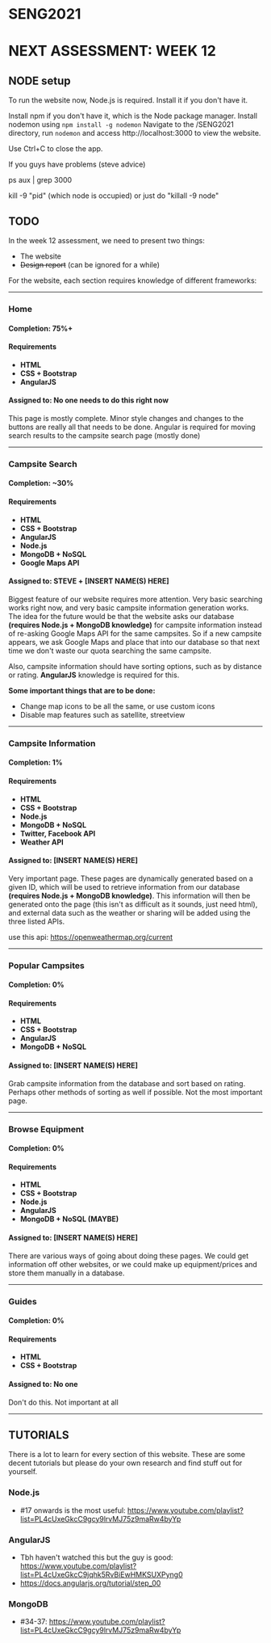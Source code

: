# SENG2021

# NEXT ASSESSMENT: WEEK 12

## NODE setup
To run the website now, Node.js is required. Install it if you don't have it.

Install npm if you don't have it, which is the Node package manager.
Install nodemon using `npm install -g nodemon`
Navigate to the /SENG2021 directory, run `nodemon` and access http://localhost:3000 to view the website.

Use Ctrl+C to close the app.

If you guys have problems (steve advice)

ps aux | grep 3000

kill -9 "pid" (which node is occupied) or just do "killall -9 node"

## TODO
In the week 12 assessment, we need to present two things:
* The website
* ~~Design report~~ (can be ignored for a while)

For the website, each section requires knowledge of different frameworks:

___

### Home
#### Completion: 75%+
#### Requirements
* **HTML**
* **CSS + Bootstrap**
* **AngularJS**

#### Assigned to: No one needs to do this right now

This page is mostly complete. Minor style changes and changes to the buttons are really all
that needs to be done. Angular is required for moving search results to the campsite search page (mostly done)

___

### Campsite Search
#### Completion: ~30%
#### Requirements
* **HTML**
* **CSS + Bootstrap**
* **AngularJS**
* **Node.js**
* **MongoDB + NoSQL**
* **Google Maps API**

#### Assigned to: STEVE + [INSERT NAME(S) HERE]

Biggest feature of our website requires more attention. Very basic searching works right now, and very basic campsite information generation works. The idea for the future would be that the website asks our database **(requires Node.js + MongoDB knowledge)** for campsite information instead of re-asking Google Maps API for the same campsites. So if a new campsite appears, we ask Google Maps and place that into our database so that next time we don't waste our quota searching the same campsite.

Also, campsite information should have sorting options, such as by distance or rating. **AngularJS** knowledge is required for this.

**Some important things that are to be done:**
* Change map icons to be all the same, or use custom icons
* Disable map features such as satellite, streetview

___

### Campsite Information
#### Completion: 1%
#### Requirements
* **HTML**
* **CSS + Bootstrap**
* **Node.js**
* **MongoDB + NoSQL**
* **Twitter, Facebook API**
* **Weather API**

#### Assigned to: [INSERT NAME(S) HERE]

Very important page. These pages are dynamically generated based on a given ID, which will be used to retrieve information from our database **(requires Node.js + MongoDB knowledge)**. This information will then be generated onto the page (this isn't as difficult as it sounds, just need html), and external data such as the weather or sharing will be added using the three listed APIs.


use this api: https://openweathermap.org/current

___

### Popular Campsites
#### Completion: 0%
#### Requirements
* **HTML**
* **CSS + Bootstrap**
* **AngularJS**
* **MongoDB + NoSQL**

#### Assigned to: [INSERT NAME(S) HERE]

Grab campsite information from the database and sort based on rating. Perhaps other methods of sorting as well if possible. Not the most important page.

___

### Browse Equipment
#### Completion: 0%
#### Requirements
* **HTML**
* **CSS + Bootstrap**
* **Node.js**
* **AngularJS**
* **MongoDB + NoSQL (MAYBE)**

#### Assigned to: [INSERT NAME(S) HERE]

There are various ways of going about doing these pages. We could get information off other websites, or we could make up equipment/prices and store them manually in a database.

___

### Guides
#### Completion: 0%
#### Requirements
* **HTML**
* **CSS + Bootstrap**

#### Assigned to: No one

Don't do this. Not important at all

___

## TUTORIALS
There is a lot to learn for every section of this website. These are some decent tutorials but please do your own research and find stuff out for yourself.

### Node.js
* \#17 onwards is the most useful: https://www.youtube.com/playlist?list=PL4cUxeGkcC9gcy9lrvMJ75z9maRw4byYp

### AngularJS
* Tbh haven't watched this but the guy is good: https://www.youtube.com/playlist?list=PL4cUxeGkcC9jqhk5RvBiEwHMKSUXPyng0
* https://docs.angularjs.org/tutorial/step_00

### MongoDB
* \#34-37: https://www.youtube.com/playlist?list=PL4cUxeGkcC9gcy9lrvMJ75z9maRw4byYp
